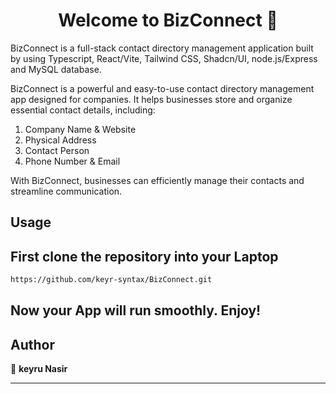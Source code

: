 <h1 align="center">Welcome to BizConnect 👋</h1>

BizConnect is a full-stack contact directory management application built by using Typescript, React/Vite, Tailwind CSS, Shadcn/UI, node.js/Express and MySQL database.

BizConnect is a powerful and easy-to-use contact directory management app designed for companies. 
It helps businesses store and organize essential contact details, including:

1. Company Name & Website
2. Physical Address
3. Contact Person
4. Phone Number & Email

With BizConnect, businesses can efficiently manage their contacts and streamline communication.


## Usage

## First clone the repository into your Laptop
```sh
https://github.com/keyr-syntax/BizConnect.git
```

## Now your App will run smoothly. Enjoy!

## Author

👤 **keyru Nasir**

---
